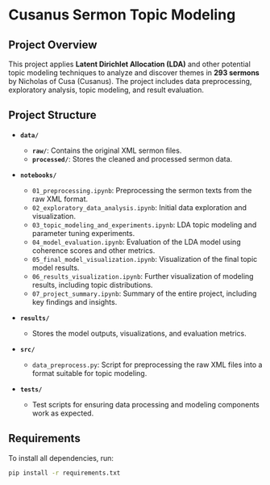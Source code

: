 # Cusanus Sermon Topic Modeling

## Project Overview

This project applies **Latent Dirichlet Allocation (LDA)** and other potential topic modeling techniques to analyze and discover themes in **293 sermons** by Nicholas of Cusa (Cusanus). The project includes data preprocessing, exploratory analysis, topic modeling, and result evaluation.

## Project Structure

- **`data/`**

  - **`raw/`**: Contains the original XML sermon files.
  - **`processed/`**: Stores the cleaned and processed sermon data.
- **`notebooks/`**

  - `01_preprocessing.ipynb`: Preprocessing the sermon texts from the raw XML format.
  - `02_exploratory_data_analysis.ipynb`: Initial data exploration and visualization.
  - `03_topic_modeling_and_experiments.ipynb`: LDA topic modeling and parameter tuning experiments.
  - `04_model_evaluation.ipynb`: Evaluation of the LDA model using coherence scores and other metrics.
  - `05_final_model_visualization.ipynb`: Visualization of the final topic model results.
  - `06_results_visualization.ipynb`: Further visualization of modeling results, including topic distributions.
  - `07_project_summary.ipynb`: Summary of the entire project, including key findings and insights.
- **`results/`**

  - Stores the model outputs, visualizations, and evaluation metrics.
- **`src/`**

  - `data_preprocess.py`: Script for preprocessing the raw XML files into a format suitable for topic modeling.
- **`tests/`**

  - Test scripts for ensuring data processing and modeling components work as expected.

## Requirements

To install all dependencies, run:

```bash
pip install -r requirements.txt
```
